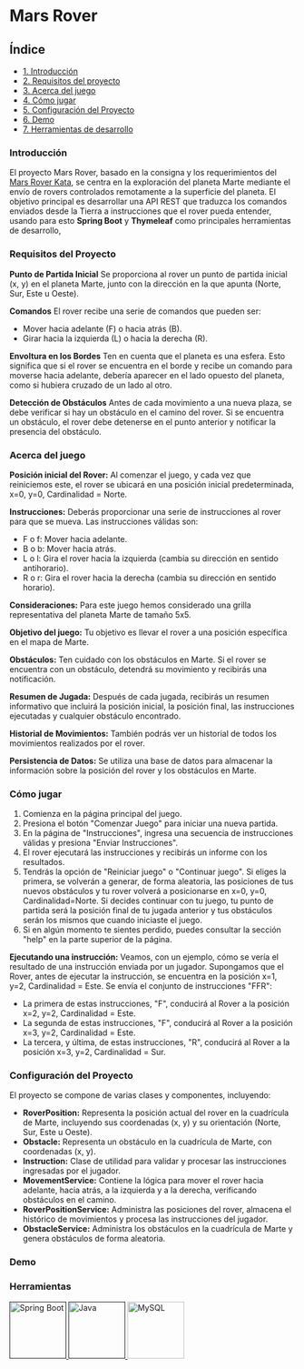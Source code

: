 # Mars Rover

## Índice
- [1. Introducción](#item1)
- [2. Requisitos del proyecto](#item2)
- [3. Acerca del juego](#item3)
- [4. Cómo jugar](#item4)
- [5. Configuración del Proyecto](#item5)
- [6. Demo](#item6)
- [7. Herramientas de desarrollo](#item7)

<a name="item1"></a>
### Introducción
El proyecto Mars Rover, basado en la consigna y los requerimientos del [Mars Rover Kata](https://kata-log.rocks/mars-rover-kata), se centra en la exploración del planeta Marte mediante el envío de rovers controlados remotamente a la superficie del planeta. El objetivo principal es desarrollar una API REST que traduzca los comandos enviados desde la Tierra a instrucciones que el rover pueda entender, usando para esto **Spring Boot** y **Thymeleaf** como principales herramientas de desarrollo, 

<a name="item2"></a>
### Requisitos del Proyecto

**Punto de Partida Inicial**
Se proporciona al rover un punto de partida inicial (x, y) en el planeta Marte, junto con la dirección en la que apunta (Norte, Sur, Este u Oeste).

**Comandos**
El rover recibe una serie de comandos que pueden ser:

- Mover hacia adelante (F) o hacia atrás (B).
- Girar hacia la izquierda (L) o hacia la derecha (R).

**Envoltura en los Bordes**
Ten en cuenta que el planeta es una esfera. Esto significa que si el rover se encuentra en el borde y recibe un comando para moverse hacia adelante, debería aparecer en el lado opuesto del planeta, como si hubiera cruzado de un lado al otro.

**Detección de Obstáculos**
Antes de cada movimiento a una nueva plaza, se debe verificar si hay un obstáculo en el camino del rover. Si se encuentra un obstáculo, el rover debe detenerse en el punto anterior y notificar la presencia del obstáculo.

<a name="item3"></a>
### Acerca del juego

**Posición inicial del Rover:** Al comenzar el juego, y cada vez que reiniciemos este, el rover se ubicará en una posición inicial predeterminada, x=0, y=0, Cardinalidad = Norte.

**Instrucciones:** Deberás proporcionar una serie de instrucciones al rover para que se mueva. Las instrucciones válidas son:

- F o f: Mover hacia adelante.
- B o b: Mover hacia atrás.
- L o l: Gira el rover hacia la izquierda (cambia su dirección en sentido antihorario).
- R o r: Gira el rover hacia la derecha (cambia su dirección en sentido horario).

**Consideraciones:** Para este juego hemos considerado una grilla representativa del planeta Marte de tamaño 5x5.

**Objetivo del juego:** Tu objetivo es llevar el rover a una posición específica en el mapa de Marte.

**Obstáculos:** Ten cuidado con los obstáculos en Marte. Si el rover se encuentra con un obstáculo, detendrá su movimiento y recibirás una notificación.

**Resumen de Jugada:** Después de cada jugada, recibirás un resumen informativo que incluirá la posición inicial, la posición final, las instrucciones ejecutadas y cualquier obstáculo encontrado.

**Historial de Movimientos:** También podrás ver un historial de todos los movimientos realizados por el rover.

**Persistencia de Datos:** Se utiliza una base de datos para almacenar la información sobre la posición del rover y los obstáculos en Marte.

<a name="item4"></a>
### Cómo jugar
1. Comienza en la página principal del juego.
2. Presiona el botón "Comenzar Juego" para iniciar una nueva partida.
3. En la página de "Instrucciones", ingresa una secuencia de instrucciones válidas y presiona "Enviar Instrucciones".
4. El rover ejecutará las instrucciones y recibirás un informe con los resultados.
5. Tendrás la opción de "Reiniciar juego" o "Continuar juego". Si eliges la primera, se volverán a generar, de forma aleatoria, las posiciones de tus nuevos obstáculos y tu rover volverá a posicionarse en x=0, y=0, Cardinalidad=Norte. Si decides continuar con tu juego, tu punto de partida será la posición final de tu jugada anterior y tus obstáculos serán los mismos que cuando iniciaste el juego.
6. Si en algún momento te sientes perdido, puedes consultar la sección "help" en la parte superior de la página.

**Ejecutando una instrucción:** Veamos, con un ejemplo, cómo se vería el resultado de una instrucción enviada por un jugador. Supongamos que el Rover, antes de ejecutar la instrucción, se encuentra en la posición x=1, y=2, Cardinalidad = Este. Se envía el conjunto de instrucciones "FFR":
- La primera de estas instrucciones, "F", conducirá al Rover a la posición x=2, y=2, Cardinalidad = Este.
- La segunda de estas instrucciones, "F", conducirá al Rover a la posición x=3, y=2, Cardinalidad = Este.
- La tercera, y última, de estas instrucciones, "R", conducirá al Rover a la posición x=3, y=2, Cardinalidad = Sur.

<a name="item5"></a>
### Configuración del Proyecto
El proyecto se compone de varias clases y componentes, incluyendo:

- **RoverPosition:** Representa la posición actual del rover en la cuadrícula de Marte, incluyendo sus coordenadas (x, y) y su orientación (Norte, Sur, Este u Oeste).
- **Obstacle:** Representa un obstáculo en la cuadrícula de Marte, con coordenadas (x, y).
- **Instruction:** Clase de utilidad para validar y procesar las instrucciones ingresadas por el jugador.
- **MovementService:** Contiene la lógica para mover el rover hacia adelante, hacia atrás, a la izquierda y a la derecha, verificando obstáculos en el camino.
- **RoverPositionService:** Administra las posiciones del rover, almacena el histórico de movimientos y procesa las instrucciones del jugador.
- **ObstacleService:** Administra los obstáculos en la cuadrícula de Marte y genera obstáculos de forma aleatoria.


<a name="item6"></a>
### Demo

<a name="item7"></a>
### Herramientas

<p align="left"> 
   <a href="" target="_blank"><img src="https://cdn.jsdelivr.net/gh/devicons/devicon/icons/spring/spring-original-wordmark.svg" alt="Spring Boot" width="100" height="100"/>
  <a href="" target="_blank"><img src="https://cdn.jsdelivr.net/gh/devicons/devicon/icons/java/java-original-wordmark.svg" alt="Java" width="100" height="100"/>
    <a href="https://www.mysql.com/" target="_blank"><img src="https://cdn.jsdelivr.net/gh/devicons/devicon/icons/mysql/mysql-original-wordmark.svg" alt="MySQL" width="100" height="100"/>
</p>

